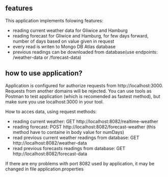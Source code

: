 
## features

This application implements folowing features:
- reading current weather data for Gliwice and Hamburg
- reading forecast for Gliwice and Hamburg, for few days forward, number of days based on value given in request
- every read is writen to Mongo DB Atlas database
- previous readings can be downloaded from database(use endpoints: /weather-data or /forecast-data)

## how to use application?

Application is configured for authorize requests from http://localhost:3000. Requests from another domains will be rejected.
You can use tools as Postman to test application (which is recomended as fastest method), but make sure you use localhost:3000 in your tool. 

How to acces data, using request methods:

- reading current weather:  GET http://localhost:8082/realtime-weather
- reading forecast: POST http://localhost:8082/forecast-weather (this method have to containe in body value for numDays)
- read previous current weather readings from database: GET http://localhost:8082/weather-data
- read previous forecasts readings from database: GET http://localhost:8082/forecast-data

If there are eny problems with port 8082 used by application, it may be changed in file application.properties